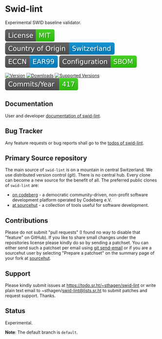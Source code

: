 # Swid-lint

Experimental SWID baseline validator.

[![License](docs/badges/license-spdx-mit.svg)](https://git.sr.ht/~sthagen/swid-lint/tree/default/item/LICENSE)
[![Country of Origin](docs/badges/country-of-origin-name-switzerland-neutral.svg)](https://git.sr.ht/~sthagen/swid-lint/tree/default/item/COUNTRY-OF-ORIGIN)
[![Export Classification Control Number (ECCN)](docs/badges/export-control-classification-number_eccn-ear99-neutral.svg)](https://git.sr.ht/~sthagen/swid-lint/tree/default/item/EXPORT-CONTROL-CLASSIFICATION-NUMBER)
[![Configuration](docs/badges/configuration-sbom.svg)](https://git.sr.ht/~sthagen/swid-lint/tree/default/item/docs/third-party/README.md)

[![Version](https://img.shields.io/pypi/v/swid-lint.svg?style=flat)](https://pypi.python.org/pypi/swid-lint/)
[![Downloads](https://static.pepy.tech/badge/swid-lint/month)](https://pepy.tech/project/swid-lint)
[![Supported Versions](https://img.shields.io/pypi/pyversions/swid-lint.svg?style=flat)](https://pypi.python.org/pypi/swid-lint/)
[![Maintenance Status](docs/badges/commits-per-year.svg)](https://git.sr.ht/~sthagen/swid-lint/log)

## Documentation

User and developer [documentation of swid-lint](https://codes.dilettant.life/docs/swid-lint).

## Bug Tracker

Any feature requests or bug reports shall go to the [todos of swid-lint](https://todo.sr.ht/~sthagen/swid-lint).

## Primary Source repository

The main source of `swid-lint` is on a mountain in central Switzerland.
We use distributed version control (git).
There is no central hub.
Every clone can become a new source for the benefit of all.
The preferred public clones of `swid-lint` are:

* [on codeberg](https://codeberg.org/sthagen/swid-lint) - a democratic community-driven, non-profit software development platform operated by Codeberg e.V.
* [at sourcehut](https://git.sr.ht/~sthagen/swid-lint) - a collection of tools useful for software development.

## Contributions

Please do not submit "pull requests" (I found no way to disable that "feature" on GitHub).
If you like to share small changes under the repositories license please kindly do so by sending a patchset.
You can either send such a patchset per email using [git send-email](https://git-send-email.io) or 
if you are a sourcehut user by selecting "Prepare a patchset" on the summary page of your fork at [sourcehut](https://git.sr.ht/).

## Support

Please kindly submit issues at https://todo.sr.ht/~sthagen/swid-lint or write plain text email to ~sthagen/swid-lint@lists.sr.ht to submit patches and request support. Thanks.

## Status

Experimental.

**Note**: The default branch is `default`.
